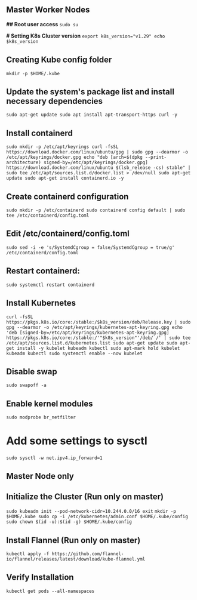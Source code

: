 ##               Master  Worker Nodes 

**## Root user access**
`sudo su`

**# Setting K8s Cluster version**
`export k8s_version="v1.29"
echo $k8s_version`

## Creating Kube config folder
`mkdir -p $HOME/.kube`

## Update the system's package list and install necessary dependencies 
`sudo apt-get update
sudo apt install apt-transport-https curl -y`

## Install containerd
`sudo mkdir -p /etc/apt/keyrings
curl -fsSL https://download.docker.com/linux/ubuntu/gpg | sudo gpg --dearmor -o /etc/apt/keyrings/docker.gpg
echo "deb [arch=$(dpkg --print-architecture) signed-by=/etc/apt/keyrings/docker.gpg] https://download.docker.com/linux/ubuntu $(lsb_release -cs) stable" | sudo tee /etc/apt/sources.list.d/docker.list > /dev/null
sudo apt-get update
sudo apt-get install containerd.io -y`

## Create containerd configuration
`sudo mkdir -p /etc/containerd
sudo containerd config default | sudo tee /etc/containerd/config.toml`

## Edit /etc/containerd/config.toml
`sudo sed -i -e 's/SystemdCgroup = false/SystemdCgroup = true/g' /etc/containerd/config.toml`

## Restart containerd:
`sudo systemctl restart containerd`

## Install Kubernetes
`curl -fsSL https://pkgs.k8s.io/core:/stable:/$k8s_version/deb/Release.key | sudo gpg --dearmor -o /etc/apt/keyrings/kubernetes-apt-keyring.gpg
echo 'deb [signed-by=/etc/apt/keyrings/kubernetes-apt-keyring.gpg] https://pkgs.k8s.io/core:/stable:/'"$k8s_version"'/deb/ /' | sudo tee /etc/apt/sources.list.d/kubernetes.list
sudo apt-get update
sudo apt-get install -y kubelet kubeadm kubectl
sudo apt-mark hold kubelet kubeadm kubectl
sudo systemctl enable --now kubelet`

## Disable swap
`sudo swapoff -a`

## Enable kernel modules
`sudo modprobe br_netfilter`

# Add some settings to sysctl
`sudo sysctl -w net.ipv4.ip_forward=1`
 
##                Master Node only

## Initialize the Cluster (Run only on master)

`sudo kubeadm init --pod-network-cidr=10.244.0.0/16
exit`
`mkdir -p $HOME/.kube
sudo cp -i /etc/kubernetes/admin.conf $HOME/.kube/config
sudo chown $(id -u):$(id -g) $HOME/.kube/config`


## Install Flannel (Run only on master)

`kubectl apply -f https://github.com/flannel-io/flannel/releases/latest/download/kube-flannel.yml`

## Verify Installation

`kubectl get pods --all-namespaces
`